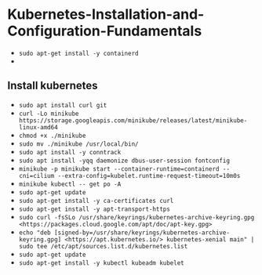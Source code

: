 # Kubernetes-Installation-and-Configuration-Fundamentals
- `sudo apt-get install -y containerd`
- 
## Install kubernetes
- `sudo apt install curl git`
- `curl -Lo minikube https://storage.googleapis.com/minikube/releases/latest/minikube-linux-amd64`
- `chmod +x ./minikube`
- `sudo mv ./minikube /usr/local/bin/`
- `sudo apt install -y conntrack`
- `sudo apt install -yqq daemonize dbus-user-session fontconfig`
- `minikube -p minikube start --container-runtime=containerd --cni=cilium --extra-config=kubelet.runtime-request-timeout=10m0s`
- `minikube kubectl -- get po -A`
- `sudo apt-get update`
- `sudo apt-get install -y ca-certificates curl`
- `sudo apt-get install -y apt-transport-https`
- `sudo curl -fsSLo /usr/share/keyrings/kubernetes-archive-keyring.gpg <https://packages.cloud.google.com/apt/doc/apt-key.gpg>`
- `echo "deb [signed-by=/usr/share/keyrings/kubernetes-archive-keyring.gpg] <https://apt.kubernetes.io/> kubernetes-xenial main" | sudo tee /etc/apt/sources.list.d/kubernetes.list`
- `sudo apt-get update`
- `sudo apt-get install -y kubectl kubeadm kubelet`